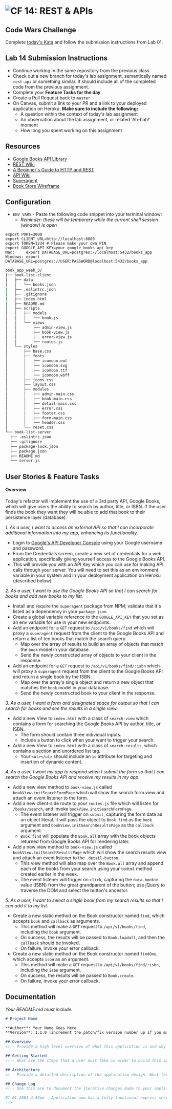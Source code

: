 ![CF](https://camo.githubusercontent.com/70edab54bba80edb7493cad3135e9606781cbb6b/687474703a2f2f692e696d6775722e636f6d2f377635415363382e706e67) 14: REST & APIs
===
## Code Wars Challenge

Complete [today's Kata](https://www.codewars.com/kata/indexed-capitalization) and follow the submission instructions from Lab 01.

## Lab 14 Submission Instructions

- Continue working in the same repository from the previous class
- Check out a new branch for today's lab assignment, semantically named `rest-api` or something similar. It should include all of the completed code from the previous assignment.
- Complete your **Feature Tasks for the day**
- Create a Pull Request back to `master`
- On Canvas, submit a link to your PR and a link to your deployed application on Heroku. **Make sure to include the following:**
  - A question within the context of today's lab assignment
  - An observation about the lab assignment, or related 'Ah-hah!' moment
  - How long you spent working on this assignment

## Resources

- [Google Books API Library](https://console.developers.google.com/apis/library)
- [REST Wiki](https://en.wikipedia.org/wiki/Representational_state_transfer)
- [A Beginner's Guide to HTTP and REST](https://code.tutsplus.com/tutorials/a-beginners-guide-to-http-and-rest--net-16340)
- [API Wiki](https://en.wikipedia.org/wiki/Application_programming_interface)
- [Superagent](https://visionmedia.github.io/superagent/)
- [Book Store Wireframe](./wireframes)

## Configuration

- `ENV VARS` - Paste the following code snippet into your terminal window:
  * _Reminder: these will be temporary while the current shell session (window) is open_

```
export PORT=3000
export CLIENT_URL=http://localhost:8080
export TOKEN=1234 # Please make your own PIN
export GOOGLE_API_KEY=your google books api key
Mac:     export DATABASE_URL=postgres://localhost:5432/books_app
Windows: export DATABASE_URL=postgres://USER:PASSWORD@localhost:5432/books_app
```

```sh
book_app_week_3/
├── book-list-client
│   ├── data
│   │   └── books.json
|   ├── .eslintrc.json
|   ├── .gitignore
│   ├── index.html
|   ├── README.md
│   ├── scripts
│   │   ├── models
│   │   │   └── book.js
│   │   └── views
│   │       ├── admin-view.js
│   │       ├── book-view.js
│   │       ├── error-view.js
│   │       └── routes.js
│   └── styles
│       ├── base.css
│       ├── fonts
│       │   ├── icomoon.eot
│       │   ├── icomoon.svg
│       │   ├── icomoon.ttf
│       │   └── icomoon.woff
│       ├── icons.css
│       ├── layout.css
│       ├── modules
│       │   ├── admin-main.css
│       │   ├── book-main.css
│       │   ├── detail-main.css
│       │   ├── error.css
│       │   ├── footer.css
│       │   ├── form-main.css
│       │   └── header.css
│       └── reset.css
└── book-list-server
  ├── .eslintrc.json
  ├── .gitignore
  ├── package-lock.json
  ├── package.json
  ├── README.md
  └── server.js
```

## User Stories & Feature Tasks

#### Overview

Today's refactor will implement the use of a 3rd party API, Google Books, which will give users the ability to search by author, title, or ISBN. If the user finds the book they want they will be able to add that book to their persistence layer (database).

*1. As a user, I want to access an external API so that I can incorporate additional information into my app, enhancing its functionality.*

- Login to [Google's API Developer Console](https://console.developers.google.com/) using your Google username and password.
- From the Credentials screen, create a new set of credentials for a web application, specifically giving yourself access to the Google Books API.
- This will provide you with an API Key which you can use for making API calls through your server. You will need to set this as an environment variable in your system and in your deployment application on Heroku (described below).

*2. As a user, I want to use the Google Books API so that I can search for books and add new books to my list.*

- Install and require the `superagent` package from NPM; validate that it's listed as a dependency in your `package.json`.
- Create a global variable reference to the `GOOGLE_API_KEY` that you set as an env variable for use in your new endpoints.
- Add an endpoint for a `GET` request to `/api/v1/books/find` which will proxy a `superagent` request from the client to the Google Books API and return a list of ten books that match the search query.
  - Map over the array of results to build an array of objects that match the `book` model in your database.
  - Send the newly constructed array of objects to your client in the response.
- Add an endpoint for a `GET` request to `/api/v1/books/find/:isbn` which will proxy a `superagent` request from the client to the Google Books API and return a single book by the ISBN.
  - Map over the array's single object and return a new object that matches the `book` model in your database.
  - Send the newly constructed book to your client in the response.

*3. As a user, I want a form and designated space for output so that I can search for books and see the results in a single view.*

- Add a new View to `index.html` with a class of `search-view` which contains a form for searching the Google Books API by author, title, or ISBN.
  - The form should contain three individual inputs.
  - Include a button to click when your want to trigger your search.
- Add a new View to `index.html` with a class of `search-results`, which contains a section and unordered list tag.
  - Your `<ul></ul>` should include an `id` attribute for targeting and insertion of dynamic content.

*4. As a user, I want my app to respond when I submit the form so that I can search the Google Books API and receive my results in my app.*

- Add a new view method to `book-view.js` called `bookView.initSearchFormPage` which will show the search form view and attach an event listener to the form.
- Add a new client-side route to your `routes.js` file which will listen for `/books/search`, and invoke `bookView.initSearchFormPage`.
  - The event listener will trigger on `submit`, capturing the form data as an object literal. It will pass the object to `Book.find` as the `book` argument and `bookView.initSearchResultsPage` as the `callback` argument.
  - `Book.find` will populate the `Book.all` array with the book objects returned from Google Books API for rendering later.
- Add a new view method to `book-view.js` called `bookView.initSearchResultsPage` which will show the search results view and attach an event listener to the `.detail-button`.
  - This view method will also map over the `Book.all` array and append each of the books from your search using your `toHtml` method created earlier in the week.
  - The event listener will trigger on `click`, capturing the `data-bookid` value (ISBN) from the great grandparent of the button; use jQuery to traverse the DOM and select the button's ancestor.

*5. As a user, I want to select a single book from my search results so that I can add it to my list.*

- Create a new static method on the Book constructor named `find`, which accepts `book` and `callback` as arguments.
  - This method will make a `GET` request to `/api/v1/books/find`, including the `book` argument.
  - On success, the results will be passed to `Book.loadall`, and then the `callback` should be invoked.
  - On failure, invoke your error callback.
- Create a new static method on the Book constructor named `findOne`, which accepts `isbn` as an argument.
  - This method will make a `GET` request to `/api/v1/books/find/:isbn`, including the `isbn` argument.
  - On success, the results will be passed to `Book.create`.
  - On failure, invoke your error callback.

## Documentation

_Your README.md must include:_
```md
# Project Name

**Author**: Your Name Goes Here
**Version**: 1.1.0 (increment the patch/fix version number up if you make more commits past your first submission)

## Overview
<!-- Provide a high level overview of what this application is and why you are building it, beyond the fact that it's an assignment for a Code Fellows 301 class. (i.e. What's your problem domain?) -->

## Getting Started
<!-- What are the steps that a user must take in order to build this app on their own machine and get it running? -->

## Architecture
<!-- Provide a detailed description of the application design. What technologies (languages, libraries, etc) you're using, and any other relevant design information. -->

## Change Log
<!-- Use this are to document the iterative changes made to your application as each feature is successfully implemented. Use time stamps. Here's an examples:

01-01-2001 4:59pm - Application now has a fully-functional express server, with GET and POST routes for the book resource.
-->
```
